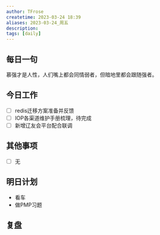 ```yaml
---
author: TFrose
createtime: 2023-03-24 18:39
aliases: 2023-03-24_周五
description:
tags: [daily]
---
```


## 每日一句
慕强才是人性，人们嘴上都会同情弱者，但暗地里都会跟随强者。

## 今日工作
- [ ] redis迁移方案准备并反馈
- [ ] IOP各渠道维护手册梳理，待完成
- [ ] 新增辽友会平台配合联调

## 其他事项
- [ ] 无

## 明日计划
- 看车
- 做PMP习题

## 复盘

